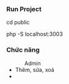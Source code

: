 <h3>Run Project</h1>
<p> cd public</p>
<p>php -S localhost:3003</p>
<h3>Chức năng</h3>
<ul>
  <ul>Admin</ul>
  <li>Thêm, sửa, xoá<li>
  
</ul>
